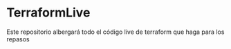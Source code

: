 # TerraformLive
Este repositorio albergará todo el código live de terraform que haga para los repasos
